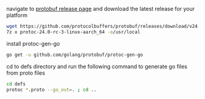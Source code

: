 navigate to [protobuf release page](https://github.com/protocolbuffers/protobuf/releases) and download the latest release for your platform

```bash
wget https://github.com/protocolbuffers/protobuf/releases/download/v24.0-rc3/protoc-24.0-rc-3-linux-aarch_64.zip
7z x protoc-24.0-rc-3-linux-aarch_64 -o/usr/local
```

install protoc-gen-go

```bash
go get -u github.com/golang/protobuf/protoc-gen-go
```

cd to defs directory and run the following command to generate go files from proto files

```bash
cd defs
protoc *.proto --go_out=. ; cd ..
```